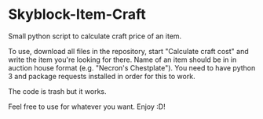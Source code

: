 # Skyblock-Item-Craft
Small python script to calculate craft price of an item.

To use, download all files in the repository, start "Calculate craft cost" and write the item you're looking for there. Name of an item should be in in auction house format (e.g. "Necron's Chestplate"). You need to have python 3 and package requests installed in order for this to work.

The code is trash but it works.

Feel free to use for whatever you want. Enjoy :D!
